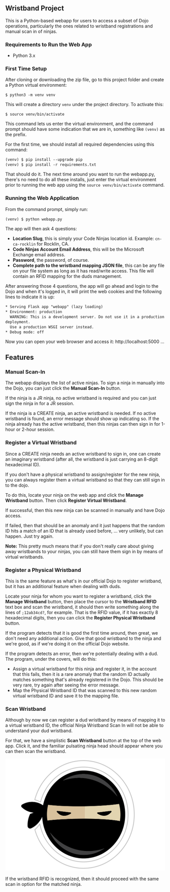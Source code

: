 ## Wristband Project ##

This is a Python-based webapp for users to access a subset of Dojo operations, particularly the ones related to wristband registrations and manual scan in of ninjas.

### Requirements to Run the Web App ###
* Python 3.x

### First Time Setup ###
After cloning or downloading the zip file, go to this project folder and create a Python virtual environment:

    $ python3 -m venv venv

This will create a directory `venv` under the project directory.  To activate this:

    $ source venv/bin/activate

This command lets us enter the virtual environment, and the command prompt should have some indication that we are in, something like `(venv)` as the prefix.

For the first time, we should install all required dependencies using this command:

    (venv) $ pip install --upgrade pip
    (venv) $ pip install -r requirements.txt

That should do it.  The next time around you want to run the webapp.py, there's no need to do all these installs, just enter the virtual environment prior to running the web app using the `source venv/bin/activate` command.

### Running the Web Application ###
From the command prompt, simply run:

    (venv) $ python webapp.py



The app will then ask 4 questions:
* **Location Slug**, this is simply your Code Ninjas location id.  Example: `cn-ca-rocklin` for Rocklin, CA.
* **Code Ninjas Account Email Address**, this will be the Microsoft Exchange email address.
* **Password**, the password, of course.
* **Complete path to the wristband mapping JSON file**, this can be any file on your file system as long as it has read/write access.  This file will contain an RFID mapping for the duds management.

After answering those 4 questions, the app will go ahead and login to the Dojo and when it's logged in, it will print the web cookies and the following lines to indicate it is up:

    * Serving Flask app "webapp" (lazy loading)
    * Environment: production
      WARNING: This is a development server. Do not use it in a production deployment.
      Use a production WSGI server instead.
    * Debug mode: off

Now you can open your web browser and access it: http://localhost:5000 ...

## Features
### Manual Scan-In ###
The webapp displays the list of active ninjas.  To sign a ninja in manually into the Dojo, you can just click the **Manual Scan-In** button.

If the ninja is a JR ninja, no active wristband is required and you can just sign the ninja in for a JR session.

If the ninja is a CREATE ninja, an active wristband is needed.  If no active wristband is found, an error message should show up indicating so.  If the ninja already has the active wristband, then this ninjas can then sign in for 1-hour or 2-hour session.

### Register a Virtual Wristband ###
Since a CREATE ninja needs an active wristband to sign in, one can create an imaginary wristband (after all, the wristband is just carrying an 8-digit hexadecimal ID).

If you don't have a physical wristband to assign/register for the new ninja, you can always register them a virtual wristband so that they can still sign in to the dojo.

To do this, locate your ninja on the web app and click the **Manage Wristband** button.  Then click **Register Virtual Wristband**.

If successful, then this new ninja can be scanned in manually and have Dojo access.

If failed, then that should be an anomaly and it just happens that the random ID hits a match of an ID that is already used before, ... very unlikely, but can happen.  Just try again.

**Note:** This pretty much means that if you don't really care about giving away wristbands to your ninjas, you can still have them sign in by means of virtual wristbands.

### Register a Physical Wristband ###
This is the same feature as what's in our official Dojo to register wristband, but it has an additional feature when dealing with duds.

Locate your ninja for whom you want to register a wristband, click the **Manage Wristband** button, then place the cursor to the **Wristband RFID** text box and scan the wristband, it should then write something along the lines of `;12ab34cd?`, for example.  That is the RFID value, if it has exactly 8 hexadecimal digits, then you can click the **Register Physical Wristband** button.

If the program detects that it is good the first time around, then great, we don't need any additional action.  Give that good wristband to the ninja and we're good, as if we're doing it on the official Dojo website.

If the program detects an error, then we're potentially dealing with a dud.  The program, under the covers, will do this:
* Assign a virtual wristband for this ninja and register it, in the account that this fails, then it is a rare anomaly that the random ID actually matches something that's already registered in the Dojo.  This should be very rare, try again after seeing the error message.
* Map the Physical Wristband ID that was scanned to this new random virtual wristband ID and save it to the mapping file.

### Scan Wristband ###
Although by now we can register a dud wristband by means of mapping it to a virtual wristband ID, the official Ninja Wristband Scan In will not be able to understand your dud wristband.

For that, we have a simplistic **Scan Wristband** button at the top of the web app.  Click it, and the familiar pulsating ninja head should appear where you can then scan the wristband.

![](static/images/pulsing-badge.svg)

If the wristband RFID is recognized, then it should proceed with the same scan in option for the matched ninja.
